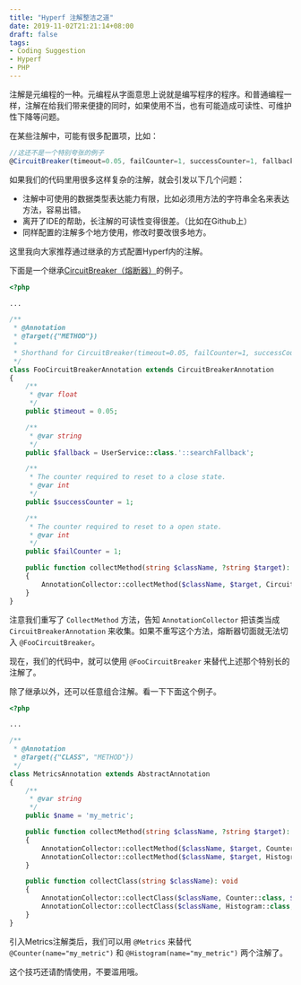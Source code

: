 ```yaml
---
title: "Hyperf 注解整洁之道"
date: 2019-11-02T21:21:14+08:00
draft: false
tags:
- Coding Suggestion
- Hyperf
- PHP
---
```


注解是元编程的一种。元编程从字面意思上说就是编写程序的程序。和普通编程一样，注解在给我们带来便捷的同时，如果使用不当，也有可能造成可读性、可维护性下降等问题。

在某些注解中，可能有很多配置项，比如：

```ts
//这还不是一个特别夸张的例子
@CircuitBreaker(timeout=0.05, failCounter=1, successCounter=1, fallback="App\Service\UserService::searchFallback")
```

如果我们的代码里用很多这样复杂的注解，就会引发以下几个问题：

* 注解中可使用的数据类型表达能力有限，比如必须用方法的字符串全名来表达方法，容易出错。
* 离开了IDE的帮助，长注解的可读性变得很差。（比如在Github上）
* 同样配置的注解多个地方使用，修改时要改很多地方。

这里我向大家推荐通过继承的方式配置Hyperf内的注解。

下面是一个继承[CircuitBreaker（熔断器）](https://doc.hyperf.io/#/zh/circuit-breaker)的例子。

```php
<?php

...

/**
 * @Annotation
 * @Target({"METHOD"})
 *
 * Shorthand for CircuitBreaker(timeout=0.05, failCounter=1, successCounter=1, fallback="App\Service\UserService::searchFallback")
 */
class FooCircuitBreakerAnnotation extends CircuitBreakerAnnotation
{
    /**
     * @var float
     */
    public $timeout = 0.05;

    /**
     * @var string
     */
    public $fallback = UserService::class.'::searchFallback';

    /**
     * The counter required to reset to a close state.
     * @var int
     */
    public $successCounter = 1;

    /**
     * The counter required to reset to a open state.
     * @var int
     */
    public $failCounter = 1;

    public function collectMethod(string $className, ?string $target): void
    {
        AnnotationCollector::collectMethod($className, $target, CircuitBreakerAnnotation::class, $this);
    }
}
```

注意我们重写了 `CollectMethod` 方法，告知 `AnnotationCollector` 把该类当成 `CircuitBreakerAnnotation` 来收集。如果不重写这个方法，熔断器切面就无法切入 `@FooCircuitBreaker`。

现在，我们的代码中，就可以使用 `@FooCircuitBreaker` 来替代上述那个特别长的注解了。

除了继承以外，还可以任意组合注解。看一下下面这个例子。

```php
<?php

...

/**
 * @Annotation
 * @Target({"CLASS", "METHOD"})
 */
class MetricsAnnotation extends AbstractAnnotation
{
    /**
     * @var string
     */
    public $name = 'my_metric';

    public function collectMethod(string $className, ?string $target): void
    {
        AnnotationCollector::collectMethod($className, $target, Counter::class, $this);
        AnnotationCollector::collectMethod($className, $target, Histogram::class, $this);
    }

    public function collectClass(string $className): void
    {
        AnnotationCollector::collectClass($className, Counter::class, $this);
        AnnotationCollector::collectClass($className, Histogram::class, $this);
    }
}
```

引入Metrics注解类后，我们可以用 `@Metrics` 来替代 `@Counter(name="my_metric")` 和 `@Histogram(name="my_metric")` 两个注解了。

这个技巧还请酌情使用，不要滥用哦。

